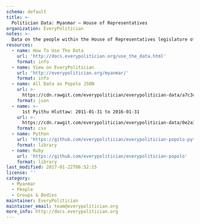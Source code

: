 ```yaml
---
schema: default
title: >-
  Politician Data: Myanmar — House of Representatives
organization: EveryPolitician
notes: >-
  Data on the people within the House of Representatives legislature of Myanmar.
resources:
  - name: How To Use The Data
    url: 'http://docs.everypolitician.org/use_the_data.html'
    format: info
  - name: View on EveryPolitician
    url: 'http://everypolitician.org/myanmar/'
    format: info
  - name: All Data as Popolo JSON
    url: >-
      https://cdn.rawgit.com/everypolitician/everypolitician-data/a7c3cf2f50bc7975c9968c0117aedacbebd272bf/data/Myanmar/House_of_Representatives/ep-popolo-v1.0.json
    format: json
  - name: >-
      1st Pyithu Hluttaw: 2011-01-31 to 2016-01-31
    url: >-
      https://cdn.rawgit.com/everypolitician/everypolitician-data/0e2a3210b5477b1d441cd98cf4e9283f20d8048d/data/Myanmar/House_of_Representatives/term-1.csv
    format: csv
  - name: Python
    url: 'https://github.com/everypolitician/everypolitician-popolo-python'
    format: library
  - name: Ruby
    url: 'https://github.com/everypolitician/everypolitician-popolo'
    format: library
last_modified: 2017-01-22T06:52:15
license: ''
category:
  - Myanmar
  - People
  - Groups & Bodies
maintainer: EveryPolitician
maintainer_email: team@everypolitician.org
more_info: http://docs.everypolitician.org
---
```


